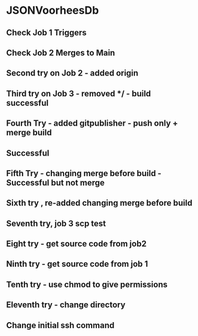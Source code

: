 # JSONVoorheesDb

## Check Job 1 Triggers

## Check Job 2 Merges to Main

## Second try on Job 2 - added origin

## Third try on Job 3 - removed */ - build successful

## Fourth Try - added gitpublisher - push only + merge build

## Successful

## Fifth Try - changing merge before build - Successful but not merge

## Sixth try , re-added changing merge before build

## Seventh try, job 3 scp test

## Eight try - get source code from job2

## Ninth try - get source code from job 1 

## Tenth try - use chmod to give permissions 

## Eleventh try - change directory

## Change initial ssh command